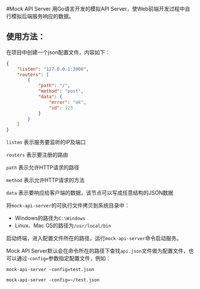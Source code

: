 #Mock API Server
用Go语言开发的模拟API Server，使Web前端开发过程中自行模拟后端服务响应的数据。

## 使用方法：
在项目中创建一个json配置文件，内容如下：
```JSON
{
    "listen": "127.0.0.1:3000",
    "routers": [
        {
            "path": "/",
            "method": "post",
            "data": {
                "error": "ok",
                "id": 123
            }
        }
    ]
}
```
`listen` 表示服务要监听的IP及端口

`routers` 表示要注册的路由

`path` 表示允许HTTP请求的路径

`method` 表示允许HTTP请求的方法

`data` 表示要响应给客户端的数据，该节点可以写成任意结构的JSON数据

将`mock-api-server`的可执行文件拷贝到系统目录中：
- Windows的路径为`C:\Windows`
- Linux、Mac OS的路径为`/usr/local/bin`

启动终端，进入配置文件所在的路径，运行`mock-api-server`命令启动服务。

Mock API Server默认会在命令所在的路径下查找`api.json`文件做为配置文件，也可以通过`-config=`参数指定配置文件，例如：

`mock-api-server -config=test.json`

`mock-api-server -config=~/test.json`